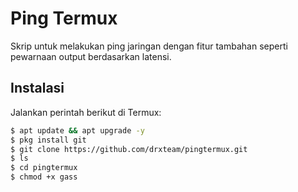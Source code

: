 # Ping Termux

Skrip untuk melakukan ping jaringan dengan fitur tambahan seperti pewarnaan output berdasarkan latensi.

## Instalasi

Jalankan perintah berikut di Termux:

```sh
$ apt update && apt upgrade -y
$ pkg install git
$ git clone https://github.com/drxteam/pingtermux.git
$ ls
$ cd pingtermux
$ chmod +x gass

